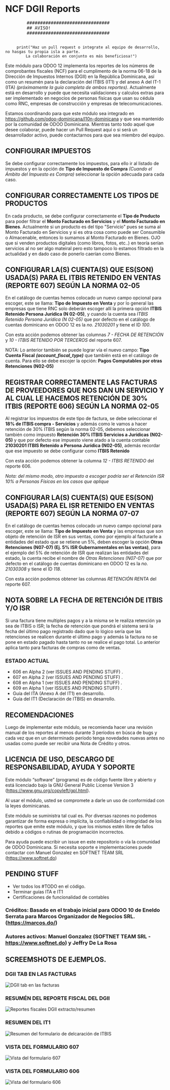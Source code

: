# NCF DGII Reports

   <pre>
        ###############################
        ## AVISO!
        ###############################
    </pre>    
   ```              
        print("Haz un pull request o integrate al equipo de desarrollo, no hasgas tu propia isla a parte.  
            La colaboración en conjunto es más beneficiosa!")

   ```   

Este módulo para ODOO 12 implementa los reportes de los números de comprobantes fiscales (NCF) para el cumplimento de la norma 06-18 de la Dirección de Impuestos Internos (DGII) en la República Dominicana, así como un resumén para la declaración del ITBIS (IT1) y del anexo A del IT-1 (ITA) *(próximamente la guía completa de ambos reportes)*. Actualmente está en desarrollo y puede que necesita validaciones y calculos extras para ser implementado en negocios de personas físicas que usan su cédula como RNC, empresas de construcción y empresas de telecomunicaciones.

Estamos coordinando para que este módulo sea integrado en https://github.com/odoo-dominicana/l10n-dominicana y que sea mantenido por la comunidad de ODOO Dominicana.  Mientras tanto todo aquel que desee colaborar, puede hacer un Pull Request aquí o si será un desarrollador activo, puede contactarnos para que sea miembro del equipo.

## CONFIGURAR IMPUESTOS
Se debe configurar correctamente los impuestos, para ello ir al listado de impuestos y en la opción de **Tipo de Impuesto de Compra** *(Cuando el Ámbito del Impuesto es Compra)* seleccionar la opción adecuada para cada caso.

## CONFIGURAR CORRECTAMENTE LOS TIPOS DE PRODUCTOS
En cada producto, se debe configurar correctamente el **Tipo de Producto** para poder filtrar el **Monto Facturado en Servicios** y el **Monto Facturado en Bienes**.  Actualmente si un producto es del tipo "Servicio" pues se suma al Monto Facturado en Servicios y si es otra cosa como puede ser Consumible o Almacenable, entonces lo sumamos al Monto Facturado en Bienes.  OJO que si venden productos digitales (como libros, fotos, etc..) en teoría serían servicios al no ser algo mateiral pero esto tampoco lo estamos filtrado en la actualidad y en dado caso de ponerlo caerían como Bienes.

## CONFIGURAR LA(S) CUENTA(S) QUE ES(SON) USADA(S) PARA EL ITBIS RETENIDO EN VENTAS (REPORTE 607) SEGÚN LA NORMA 02-05
En el catálogo de cuentas hemos colocado un nuevo campo opcional para escoger, este se llama: **Tipo de Impuesto en Venta** y por lo general las empresas que tiene RNC solo deberán escoger allí la primera opción **ITBIS Retenido Persona Jurídica (N 02-05)**, y cuando la cuenta sea *ITBIS Retenido Persona Jurídica (N 02-05)* que por defecto en el catálogo de cuentas dominicano en ODOO 12 es la *no. 21030201* y tiene el ID *100*.

Con esta acción podemos obtener las columnas *7 - FECHA DE RETENCIÓN* y *10 - ITBIS RETENIDO POR TERCEROS* del reporte 607.

NOTA: Lo anterior también se puede lograr vía el nuevo campo: **Tipo Cuenta Fiscal** ***(account_fiscal_type)*** que también está en el catálogo de cuenta. Para ello se debe escojer la opción: **Pagos Computables por otras Retenciones (N02-05)**


## REGISTRAR CORRECTAMENTE LAS FACTURAS DE PROVEEDORES QUE NOS DAN UN SERVICIO Y AL CUAL LE HACEMOS RETENCIÓN DE 30% ITBIS (REPORTE 606) SEGÚN LA NORMA 02-05
Al registrar los impuestos de este tipo de factura, se debe seleccionar el **18% de ITBIS compra - Servicios** y además como le vamos a hacer retención de 30% ITBIS según la norma 02-05, debemos seleccionar también como impuesto **Retención 30% ITBIS Servicios a Jurídicas (N02-05)** y que por defecto ese impuesto viene atado a la cuenta contable **21030201 ITBIS Retenido a Persona Jurídica (N02-05)**, además recordar que ese impuesto se debe configurar como **ITBIS Retenido**

Con esta acción podemos obtener la columna *12 - ITBIS RETENIDO* del reporte 606.

*Nota: del mismo modo, otro impuesto a escoger podría ser el Retención ISR 10% a Personas Físicas en los casos que aplique* 

## CONFIGURAR LA(S) CUENTA(S) QUE ES(SON) USADA(S) PARA EL ISR RETENIDO EN VENTAS (REPORTE 607) SEGÚN LA NORMA 07-07
En el catálogo de cuentas hemos colocado un nuevo campo opcional para escoger, este se llama: **Tipo de Impuesto en Venta** y las empresas que son objeto de retención de ISR en sus ventas, como por ejemplo al facturarle a entidades del estado que se retiene un 5%, deben escoger la opción **Otras Retenciones (N07-07) (Ej. 5% ISR Gubernamentales en las ventas)**, para el ejemplo del 5% de retención de ISR que realizan las entidades del estado, la cuenta recibe el nombre de *Otras Retenciones (N07-07)* que por defecto en el catálogo de cuentas dominicano en ODOO 12 es la *no. 21030308* y tiene el ID *118*.

Con esta acción podemos obtener las columnas *RETENCIÓN RENTA* del reporte 607.

## NOTA SOBRE LA FECHA DE RETENCIÓN DE ITBIS Y/O ISR
Si una factura tiene multiples pagos y a la misma se le realiza retención ya sea de ITBIS o ISR; la fecha de retención que pondrá el sistema será la fecha del último pago registrado dado que lo lógico sería que las retenciones se realicen durante el último pago y además la factura no se pone en estado pagado hasta tanto no se realice el pago total.   Lo anterior aplica tanto para facturas de compras como de ventas.


### ESTADO ACTUAL  

- 606 en Alpha 2 (ver ISSUES AND PENDING STUFF) .
- 607 en Alpha 2 (ver ISSUES AND PENDING STUFF) .
- 608 en Alpha 1 (ver ISSUES AND PENDING STUFF) .
- 609 en Alpha 1 (ver ISSUES AND PENDING STUFF) .
- Guía del ITA (Anexo A del IT1) en desarrollo.
- Guía del IT1 (Declaración de ITBIS) en desarrollo.

## RECOMENDACIONES
Luego de implementar este módulo, se recomienda hacer una revisión manual de los reportes al menos durante 3 períodos en búsca de bugs y cada vez que en un determinado período tenga novedades nuevas antes no usadas como puede ser recibir una Nota de Crédito y otros.

## LICENCIA DE USO, DESCARGO DE RESPONSABILIDAD, AYUDA Y SOPORTE
 Este módulo “software” (programa) es de código fuente libre y abierto y está licenciado bajo la GNU General Public License Version 3 (https://www.gnu.org/copyleft/gpl.html). 

 Al usar el módulo, usted se compromete a darle un uso de conformidad con la leyes dominicanas. 
 
 Este módulo se suministra tal cual es. Por diversas razones no podemos garantizar de forma expresa o implícita, la confiabilidad o integridad de los reportes que emite este módulo, y que los mismos estén libre de fallos debido a códigos o rutinas de programación incorrectos.

 Para ayuda puede escribir un issue en este repositorio o vía la comunidad de ODOO Dominicana.  Si necesita soporte e implementaciones puede contactar con Manuel Gonzalez en SOFTNET TEAM SRL (https://www.softnet.do)



## PENDING STUFF

- Ver todos los #TODO en el código.
- Terminar guías ITA e IT1
- Certificaciones de funcionalidad de contables


### Créditos:  Basado en el trabajo inicial para ODOO 10 de Eneldo Serrata para Marcos Organizador de Negocios SRL. (https://marcos.do/) 

### Autores activos: Manuel Gonzalez (SOFTNET TEAM SRL - https://www.softnet.do) y Jeffry De La Rosa

## SCREEMSHOTS DE EJEMPLOS.

### DGII TAB EN LAS FACTURAS
![DGII tab en las facturas](https://res.cloudinary.com/drgtdlvxn/image/upload/v1557328463/DGII_REPORTS_ODOO_12_EXAMPLE_01.png)

### RESUMÉN DEL REPORTE FISCAL DEL DGII
![Reportes físcales DGII extracto/resumen](https://res.cloudinary.com/drgtdlvxn/image/upload/v1557328463/DGII_REPORTS_ODOO_12_EXAMPLE_02.png)

### RESUMEN DEL IT1
![Resumen del formulario de delcaración de ITBIS](https://res.cloudinary.com/drgtdlvxn/image/upload/v1557328463/DGII_REPORTS_ODOO_12_EXAMPLE_03.png)

### VISTA DEL FORMULARIO 607
![Vista del formulario 607](https://res.cloudinary.com/drgtdlvxn/image/upload/v1557328463/DGII_REPORTS_ODOO_12_EXAMPLE_04.png)

### VISTA DEL FORMULARIO 606
![Vista del formulario 606](https://res.cloudinary.com/drgtdlvxn/image/upload/v1557328463/DGII_REPORTS_ODOO_12_EXAMPLE_05.png)